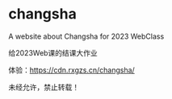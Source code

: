# changsha
A website about Changsha for 2023 WebClass

给2023Web课的结课大作业

体验：https://cdn.rxgzs.cn/changsha/


未经允许，禁止转载！
